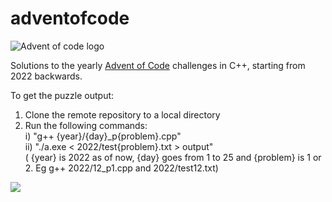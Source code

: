 # adventofcode
![Advent of code logo](https://dansanderson.com/lab-notes/advent-of-code-mega65/aoc2.png)

Solutions to the yearly [Advent of Code](https://adventofcode.com/2022/about) challenges in C++, starting from 2022 backwards.

To get the puzzle output:
1) Clone the remote repository to a local directory
2) Run the following commands:  <br/>
    i) "g++ {year}/{day}_p{problem}.cpp" <br/>
    ii) "./a.exe < 2022/test{problem}.txt > output" <br/>
    ( {year} is 2022 as of now, {day} goes from 1 to 25 and {problem} is 1 or 2. Eg g++ 2022/12_p1.cpp and 2022/test12.txt)

<!-- begin-year-badge -->
[![](https://img.shields.io/badge/2022-26%20stars-56721f)](./2022)
<!-- end-year-badge -->